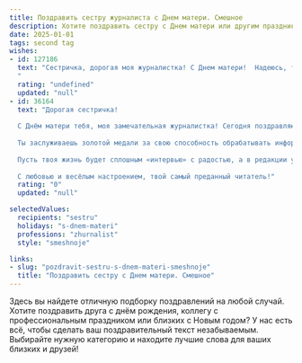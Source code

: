 ```yaml
---
title: Поздравить сестру журналиста с Днем матери. Смешное
description: Хотите поздравить сестру с Днем матери или другим праздником? Наш ИИ создаст незабываемое поздравление, а вы обязательно выделитесь среди других.  
date: 2025-01-01
tags: second tag
wishes:
- id: 127186
  text: "Сестричка, дорогая моя журналистка! С Днем матери!  Надеюсь, твой репортаж о воспитании детей будет полон эксклюзивных откровений, сенсационных фактов и, конечно же,  массы позитивных эмоций! Пусть твоя жизнь будет ярче, чем самые громкие заголовки, а счастье – неисчерпаемым источником  для новых сюжетов!  С праздником!
  "
  rating: "undefined"
  updated: "null"
- id: 36164
  text: "Дорогая сестричка!
  
  С Днём матери тебя, моя замечательная журналистка! Сегодня поздравляю тебя с тем, что ты не только мастер слова, но и талантливый «пресс-секретарь» нашей семьи. Мы все знаем, кто на самом деле «выдерживает напряжённый график», когда детский смех переплетается с вопросами «где мои шорты?» и «почему в холодильнике пусто?»!
  
  Ты заслуживаешь золотой медали за свою способность обрабатывать информацию в круглосуточном режиме, находя место для новых идей и, конечно, всегда складывая в одну кучу хлопоты по домашнему хозяйству.
  
  Пусть твоя жизнь будет сплошным «интервью» с радостью, а в редакции удачи не будет пробелов! Желаю, чтобы каждое утро начиналось с приключений, а вечера были полны смехом и размышлениями о том, как круто быть мамой!
  
  С любовью и весёлым настроением, твой самый преданный читатель!"
  rating: "0"
  updated: "null"

selectedValues:
  recipients: "sestru"
  holidays: "s-dnem-materi"
  professions: "zhurnalist"
  style: "smeshnoje"

links:
- slug: "pozdravit-sestru-s-dnem-materi-smeshnoje"
  title: "Поздравить сестру с Днем матери. Смешное"
---
```


Здесь вы найдете отличную подборку поздравлений на любой случай. 
Хотите поздравить друга с днём рождения, коллегу с профессиональным праздником или близких с Новым годом? У нас есть всё, чтобы сделать ваш поздравительный текст незабываемым. Выбирайте нужную категорию и находите лучшие слова для ваших близких и друзей!
